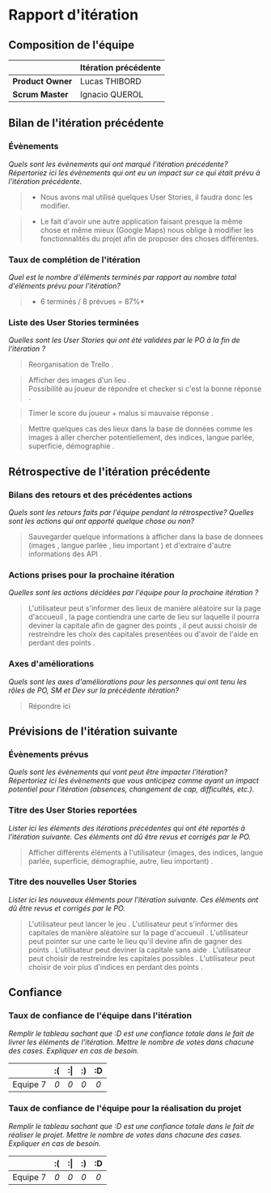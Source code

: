 # Rapport d'itération  

## Composition de l'équipe 


|  &nbsp;                 | Itération précédente     |
| -------------           |-------------             |
| **Product Owner**       | Lucas THIBORD                       |
| **Scrum Master**        | Ignacio QUEROL                       |

## Bilan de l'itération précédente  
### Évènements 
*Quels sont les évènements qui ont marqué l'itération précédente? Répertoriez ici les évènements qui ont eu un impact sur ce qui était prévu à l'itération précédente.*
> - Nous avons mal utilisé quelques User Stories, il faudra donc les modifier.

> - Le fait d'avoir une autre application faisant presque la même chose et même mieux (Google Maps) nous oblige à modifier les fonctionnalités du projet afin de proposer des choses différentes.


### Taux de complétion de l'itération  
*Quel est le nombre d'éléments terminés par rapport au nombre total d'éléments prévu pour l'itération?*
> * 6 terminés / 8 prévues = 87%*

### Liste des User Stories terminées
*Quelles sont les User Stories qui ont été validées par le PO à la fin de l'itération ?*
> Reorganisation de Trello .     

> Afficher des images d'un lieu .                                                                                              
> Possibilité au joueur de répondre et checker si c'est la bonne réponse .

> Timer le score du joueur + malus si mauvaise réponse .

> Mettre quelques cas des lieux dans la base de données comme les images à aller chercher potentiellement, des indices, langue parlée, superficie, démographie .
## Rétrospective de l'itération précédente
  
### Bilans des retours et des précédentes actions 
*Quels sont les retours faits par l'équipe pendant la rétrospective? Quelles sont les actions qui ont apporté quelque chose ou non?*
> Sauvegarder quelque informations à afficher dans la base de donnees (images , langue parlée , lieu important ) et d'extraire d'autre informations des API .

### Actions prises pour la prochaine itération
*Quelles sont les actions décidées par l'équipe pour la prochaine itération ?*
> L'utilisateur peut s'informer des lieux de manière aléatoire sur la page d'accueuil , la page contiendra une carte de lieu  sur laquelle il pourra deviner la capitale afin de gagner des points , il peut aussi choisir de restreindre les choix des capitales presentées ou d'avoir de l'aide en perdant des points . 
 
### Axes d'améliorations 
*Quels sont les axes d'améliorations pour les personnes qui ont tenu les rôles de PO, SM et Dev sur la précédente itération?*
> Répondre ici

## Prévisions de l'itération suivante  
### Évènements prévus  
*Quels sont les évènements qui vont peut être impacter l'itération? Répertoriez ici les évènements que vous anticipez comme ayant un impact potentiel pour l'itération (absences, changement de cap, difficultés, etc.).*
> 

### Titre des User Stories reportées  
*Lister ici les éléments des itérations précédentes qui ont été reportés à l'itération suivante. Ces éléments ont dû être revus et corrigés par le PO.*
> Afficher différents éléments à l'utilisateur (images, des indices, langue parlée, superficie, démographie, autre, lieu important) .

### Titre des nouvelles User Stories  
*Lister ici les nouveaux éléments pour l'itération suivante. Ces éléments ont dû être revus et corrigés par le PO.*
> L'utilisateur peut lancer le jeu .
> L'utilisateur peut s'informer des capitales de manière aléatoire sur la page d'accueuil .
> L'utilisateur peut pointer sur une carte le lieu qu'il devine afin de gagner des points .
> L'utilisateur peut deviner la capitale sans aide .
> L'utilisateur peut choisir de restreindre les capitales possibles .
> L'utilisateur peut choisir de voir plus d'indices en perdant des points .


## Confiance 
### Taux de confiance de l'équipe dans l'itération  
*Remplir le tableau sachant que :D est une confiance totale dans le fait de livrer les éléments de l'itération. Mettre le nombre de votes dans chacune des cases. Expliquer en cas de besoin.*

|          	| :( 	| :&#124; 	| :) 	| :D 	|
|:--------:	|:----:	|:----:	    |:----:	|:----:	|
| Equipe 7 	|  *0* 	|  *0* 	    |  *0* 	|  *0* 	|

### Taux de confiance de l'équipe pour la réalisation du projet 
*Remplir le tableau sachant que :D est une confiance totale dans le fait de réaliser le projet. Mettre le nombre de votes dans chacune des cases. Expliquer en cas de besoin.*

|          	| :( 	| :&#124; 	| :) 	| :D 	|
|:--------:	|:----:	|:----:	    |:----:	|:----:	|
| Equipe 7 	|  *0* 	|  *0* 	    |  *0* 	|  *0* 	|

 
 
